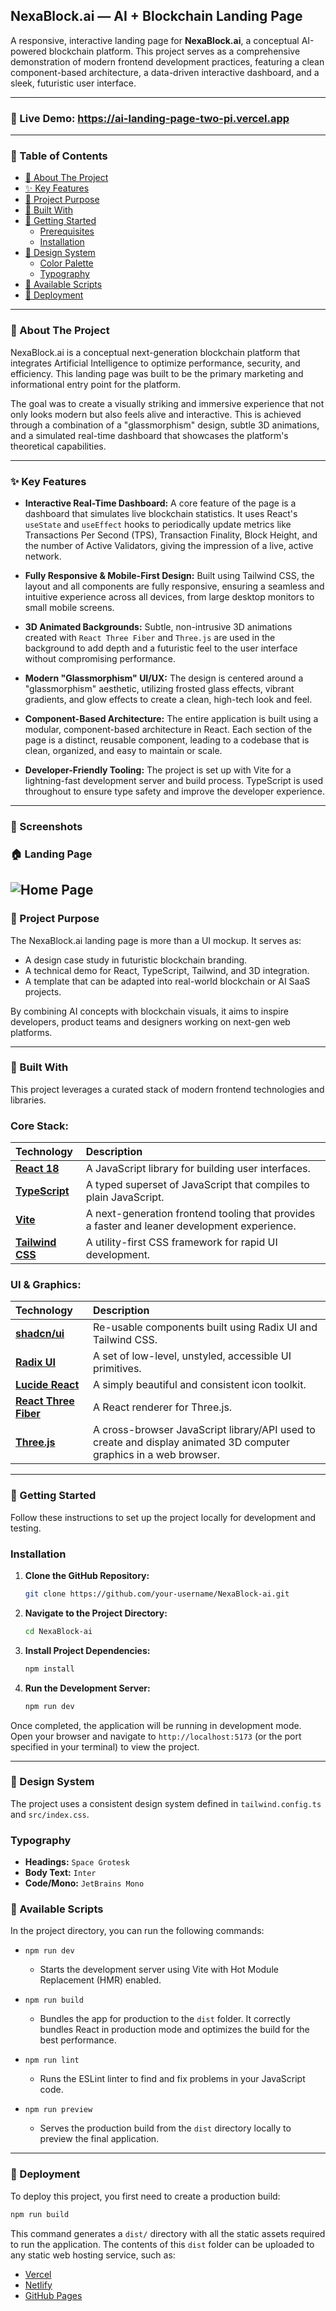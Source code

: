 ## NexaBlock.ai — AI + Blockchain Landing Page
  A responsive, interactive landing page for <strong>NexaBlock.ai</strong>, a conceptual AI-powered blockchain platform. This project serves as a comprehensive demonstration of modern frontend development practices, featuring a clean component-based architecture, a data-driven interactive dashboard, and a sleek, futuristic user interface.

---
### 🔗 Live Demo: https://ai-landing-page-two-pi.vercel.app
---

### 📖 Table of Contents

- [📍 About The Project](#-about-the-project)
- [✨ Key Features](#-key-features)
- [📌 Project Purpose](#-project-purpose)
- [💼 Built With](#️-built-with)
- [🚀 Getting Started](#-getting-started)
  - [Prerequisites](#prerequisites)
  - [Installation](#installation)
- [🎨 Design System](#-design-system)
  - [Color Palette](#color-palette)
  - [Typography](#typography)
- [📜 Available Scripts](#-available-scripts)
- [🚢 Deployment](#-deployment)

---

### 📍 About The Project

NexaBlock.ai is a conceptual next-generation blockchain platform that integrates Artificial Intelligence to optimize performance, security, and efficiency. This landing page was built to be the primary marketing and informational entry point for the platform.

The goal was to create a visually striking and immersive experience that not only looks modern but also feels alive and interactive. This is achieved through a combination of a "glassmorphism" design, subtle 3D animations, and a simulated real-time dashboard that showcases the platform's theoretical capabilities.

---

### ✨ Key Features

-   **Interactive Real-Time Dashboard:** A core feature of the page is a dashboard that simulates live blockchain statistics. It uses React's `useState` and `useEffect` hooks to periodically update metrics like Transactions Per Second (TPS), Transaction Finality, Block Height, and the number of Active Validators, giving the impression of a live, active network.

-   **Fully Responsive & Mobile-First Design:** Built using Tailwind CSS, the layout and all components are fully responsive, ensuring a seamless and intuitive experience across all devices, from large desktop monitors to small mobile screens.

-   **3D Animated Backgrounds:** Subtle, non-intrusive 3D animations created with `React Three Fiber` and `Three.js` are used in the background to add depth and a futuristic feel to the user interface without compromising performance.

-   **Modern "Glassmorphism" UI/UX:** The design is centered around a "glassmorphism" aesthetic, utilizing frosted glass effects, vibrant gradients, and glow effects to create a clean, high-tech look and feel.

-   **Component-Based Architecture:** The entire application is built using a modular, component-based architecture in React. Each section of the page is a distinct, reusable component, leading to a codebase that is clean, organized, and easy to maintain or scale.

-   **Developer-Friendly Tooling:** The project is set up with Vite for a lightning-fast development server and build process. TypeScript is used throughout to ensure type safety and improve the developer experience.

---
### 📸 Screenshots
### 🏠 Landing Page
![Home Page](public/home.png)  
---

### 📌 Project Purpose

The NexaBlock.ai landing page is more than a UI mockup.
It serves as:

- A design case study in futuristic blockchain branding.
- A technical demo for React, TypeScript, Tailwind, and 3D integration.
- A template that can be adapted into real-world blockchain or AI SaaS projects.

By combining AI concepts with blockchain visuals, it aims to inspire developers, product teams and designers working on next-gen web platforms.

---

### 💼 Built With

This project leverages a curated stack of modern frontend technologies and libraries.

### Core Stack:
| Technology | Description |
| :--- | :--- |
| **[React 18](https://reactjs.org/)** | A JavaScript library for building user interfaces. |
| **[TypeScript](https://www.typescriptlang.org/)** | A typed superset of JavaScript that compiles to plain JavaScript. |
| **[Vite](https://vitejs.dev/)** | A next-generation frontend tooling that provides a faster and leaner development experience. |
| **[Tailwind CSS](https://tailwindcss.com/)** | A utility-first CSS framework for rapid UI development. |

### UI & Graphics:
| Technology | Description |
| :--- | :--- |
| **[shadcn/ui](https://ui.shadcn.com/)** | Re-usable components built using Radix UI and Tailwind CSS. |
| **[Radix UI](https://www.radix-ui.com/)** | A set of low-level, unstyled, accessible UI primitives. |
| **[Lucide React](https://lucide.dev/)** | A simply beautiful and consistent icon toolkit. |
| **[React Three Fiber](https://docs.pmnd.rs/react-three-fiber/getting-started/introduction)**| A React renderer for Three.js. |
| **[Three.js](https://threejs.org/)** | A cross-browser JavaScript library/API used to create and display animated 3D computer graphics in a web browser. |


---

### 🚀 Getting Started

Follow these instructions to set up the project locally for development and testing.

### Installation

1.  **Clone the GitHub Repository:**
    ```sh
    git clone https://github.com/your-username/NexaBlock-ai.git
    ```

2.  **Navigate to the Project Directory:**
    ```sh
    cd NexaBlock-ai
    ```

3.  **Install Project Dependencies:**
    ```sh
    npm install
    ```

4.  **Run the Development Server:**
    ```sh
    npm run dev
    ```

Once completed, the application will be running in development mode. Open your browser and navigate to `http://localhost:5173` (or the port specified in your terminal) to view the project.

---

### 🎨 Design System

The project uses a consistent design system defined in `tailwind.config.ts` and `src/index.css`.

### Typography

-   **Headings:** `Space Grotesk`
-   **Body Text:** `Inter`
-   **Code/Mono:** `JetBrains Mono`

### 📜 Available Scripts

In the project directory, you can run the following commands:

-   `npm run dev`
    -   Starts the development server using Vite with Hot Module Replacement (HMR) enabled.

-   `npm run build`
    -   Bundles the app for production to the `dist` folder. It correctly bundles React in production mode and optimizes the build for the best performance.

-   `npm run lint`
    -   Runs the ESLint linter to find and fix problems in your JavaScript code.

-   `npm run preview`
    -   Serves the production build from the `dist` directory locally to preview the final application.

---

### 🚢 Deployment

To deploy this project, you first need to create a production build:

```sh
npm run build
```

This command generates a `dist/` directory with all the static assets required to run the application. The contents of this `dist` folder can be uploaded to any static web hosting service, such as:

-   [Vercel](https://vercel.com/)
-   [Netlify](https://www.netlify.com/)
-   [GitHub Pages](https://pages.github.com/)

